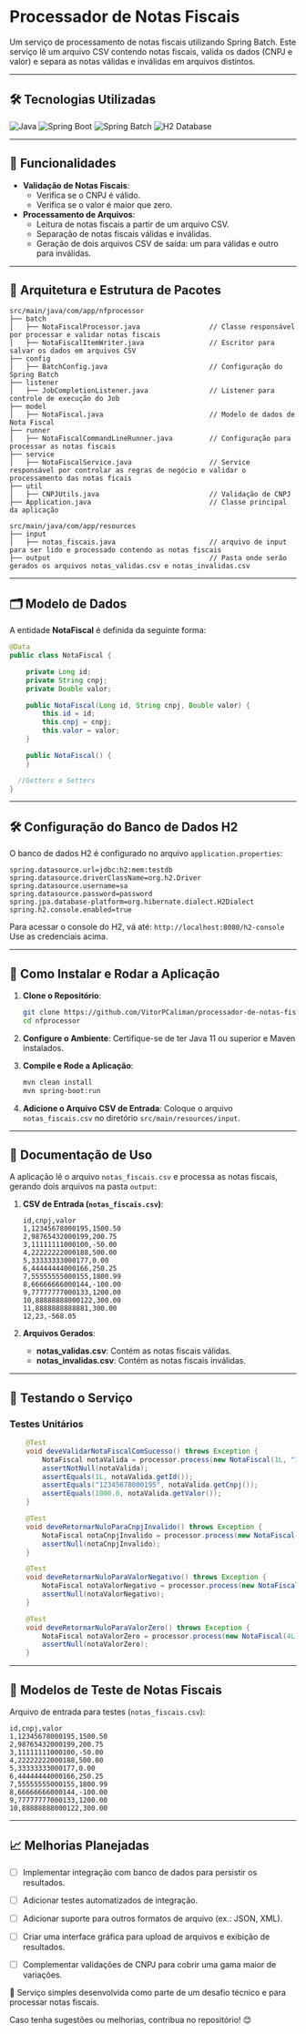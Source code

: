 # Processador de Notas Fiscais

Um serviço de processamento de notas fiscais utilizando Spring Batch. Este serviço lê um arquivo CSV contendo notas fiscais, valida os dados (CNPJ e valor) e separa as notas válidas e inválidas em arquivos distintos.

---

## 🛠️ Tecnologias Utilizadas

![Java](https://img.shields.io/badge/Java-ED8B00?style=for-the-badge&logo=java&logoColor=white)  ![Spring Boot](https://img.shields.io/badge/Spring%20Boot-6DB33F?style=for-the-badge&logo=spring-boot&logoColor=white)  ![Spring Batch](https://img.shields.io/badge/Spring%20Batch-6DB33F?style=for-the-badge&logo=spring&logoColor=white)  ![H2 Database](https://img.shields.io/badge/H2%20Database-4479A1?style=for-the-badge&logo=h2&logoColor=white)

---

## 🔧 Funcionalidades

- **Validação de Notas Fiscais**:
  - Verifica se o CNPJ é válido.
  - Verifica se o valor é maior que zero.
- **Processamento de Arquivos**:
  - Leitura de notas fiscais a partir de um arquivo CSV.
  - Separação de notas fiscais válidas e inválidas.
  - Geração de dois arquivos CSV de saída: um para válidas e outro para inválidas.

---

## 📁 Arquitetura e Estrutura de Pacotes

```plaintext
src/main/java/com/app/nfprocessor
├── batch
│   ├── NotaFiscalProcessor.java                 // Classe responsável por processar e validar notas fiscais
│   ├── NotaFiscalItemWriter.java                // Escritor para salvar os dados em arquivos CSV
├── config
│   ├── BatchConfig.java                         // Configuração do Spring Batch
├── listener
│   ├── JobCompletionListener.java               // Listener para controle de execução do Job                        
├── model
│   ├── NotaFiscal.java                          // Modelo de dados de Nota Fiscal
├── runner
│   ├── NotaFiscalCommandLineRunner.java         // Configuração para processar as notas fiscais
├── service
│   ├── NotaFiscalService.java                   // Service responsável por controlar as regras de negócio e validar o processamento das notas ficais
├── util
│   ├── CNPJUtils.java                           // Validação de CNPJ
├── Application.java                             // Classe principal da aplicação

src/main/java/com/app/resources
├── input
│   ├── notas_fiscais.java                       // arquivo de input para ser lido e processado contendo as notas fiscais
├── output                                       // Pasta onde serão gerados os arquivos notas_validas.csv e notas_invalidas.csv
```

---

## 🗂️ Modelo de Dados

A entidade **NotaFiscal** é definida da seguinte forma:

```java
@Data
public class NotaFiscal {

    private Long id;
    private String cnpj;
    private Double valor;

    public NotaFiscal(Long id, String cnpj, Double valor) {
        this.id = id;
        this.cnpj = cnpj;
        this.valor = valor;
    }

    public NotaFiscal() {
    }

  //Getters e Setters
}
```

---

## 🛠️ Configuração do Banco de Dados H2

O banco de dados H2 é configurado no arquivo `application.properties`:

```properties
spring.datasource.url=jdbc:h2:mem:testdb
spring.datasource.driverClassName=org.h2.Driver
spring.datasource.username=sa
spring.datasource.password=password
spring.jpa.database-platform=org.hibernate.dialect.H2Dialect
spring.h2.console.enabled=true
```

Para acessar o console do H2, vá até: `http://localhost:8080/h2-console`  
Use as credenciais acima.

---

## 🚀 Como Instalar e Rodar a Aplicação

1. **Clone o Repositório**:
   ```bash
   git clone https://github.com/VitorPCaliman/processador-de-notas-fiscais.git
   cd nfprocessor
   ```

2. **Configure o Ambiente**:
   Certifique-se de ter Java 11 ou superior e Maven instalados.

3. **Compile e Rode a Aplicação**:
   ```bash
   mvn clean install
   mvn spring-boot:run
   ```

4. **Adicione o Arquivo CSV de Entrada**:
   Coloque o arquivo `notas_fiscais.csv` no diretório `src/main/resources/input`.

---

## 📜 Documentação de Uso

A aplicação lê o arquivo `notas_fiscais.csv` e processa as notas fiscais, gerando dois arquivos na pasta `output`:

1. **CSV de Entrada (`notas_fiscais.csv`)**:
   ```csv
   id,cnpj,valor
   1,12345678000195,1500.50
   2,98765432000199,200.75
   3,11111111000100,-50.00
   4,22222222000188,500.00
   5,33333333000177,0.00
   6,44444444000166,250.25
   7,55555555000155,1800.99
   8,66666666000144,-100.00
   9,77777777000133,1200.00
   10,88888888000122,300.00
   11,8888888888881,300.00
   12,23,-568.05
   ```

2. **Arquivos Gerados**:
   - **notas_validas.csv**: Contém as notas fiscais válidas.
   - **notas_invalidas.csv**: Contém as notas fiscais inválidas.

---

## 🧪 Testando o Serviço

### Testes Unitários

```java
    @Test
    void deveValidarNotaFiscalComSucesso() throws Exception {
        NotaFiscal notaValida = processor.process(new NotaFiscal(1L, "12345678000195", 1000.0));
        assertNotNull(notaValida);
        assertEquals(1L, notaValida.getId());
        assertEquals("12345678000195", notaValida.getCnpj());
        assertEquals(1000.0, notaValida.getValor());
    }

    @Test
    void deveRetornarNuloParaCnpjInvalido() throws Exception {
        NotaFiscal notaCnpjInvalido = processor.process(new NotaFiscal(2L, "1234567800019", 1000.0));
        assertNull(notaCnpjInvalido);
    }

    @Test
    void deveRetornarNuloParaValorNegativo() throws Exception {
        NotaFiscal notaValorNegativo = processor.process(new NotaFiscal(3L, "12345678000195", -500.0));
        assertNull(notaValorNegativo);
    }

    @Test
    void deveRetornarNuloParaValorZero() throws Exception {
        NotaFiscal notaValorZero = processor.process(new NotaFiscal(4L, "12345678000195", 0.0));
        assertNull(notaValorZero);
    }
```
---

## 📂 Modelos de Teste de Notas Fiscais

Arquivo de entrada para testes (`notas_fiscais.csv`):

```csv
id,cnpj,valor
1,12345678000195,1500.50
2,98765432000199,200.75
3,11111111000100,-50.00
4,22222222000188,500.00
5,33333333000177,0.00
6,44444444000166,250.25
7,55555555000155,1800.99
8,66666666000144,-100.00
9,77777777000133,1200.00
10,88888888000122,300.00
```

---

## 📈 Melhorias Planejadas

- [ ] Implementar integração com banco de dados para persistir os resultados.
- [ ] Adicionar testes automatizados de integração.
- [ ] Adicionar suporte para outros formatos de arquivo (ex.: JSON, XML).
- [ ] Criar uma interface gráfica para upload de arquivos e exibição de resultados.
- [ ] Complementar validações de CNPJ para cobrir uma gama maior de variações.


🚀 Serviço simples desenvolvida como parte de um desafio técnico e para processar notas fiscais.

Caso tenha sugestões ou melhorias, contribua no repositório! 😊

